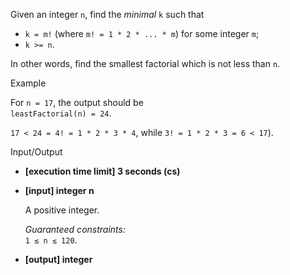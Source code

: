 
Given an integer  `n`, find the  _minimal_  `k`  such that

-   `k = m!`  (where  `m! = 1 * 2 * ... * m`) for some integer  `m`;
-   `k >= n`.

In other words, find the smallest factorial which is not less than  `n`.

Example

For  `n = 17`, the output should be  
`leastFactorial(n) = 24`.

`17 < 24 = 4! = 1 * 2 * 3 * 4`, while  `3! = 1 * 2 * 3 = 6 < 17`).

Input/Output

-   **[execution time limit] 3 seconds (cs)**
    
-   **[input] integer n**
    
    A positive integer.
    
    _Guaranteed constraints:_  
    `1 ≤ n ≤ 120`.
    
-   **[output] integer**